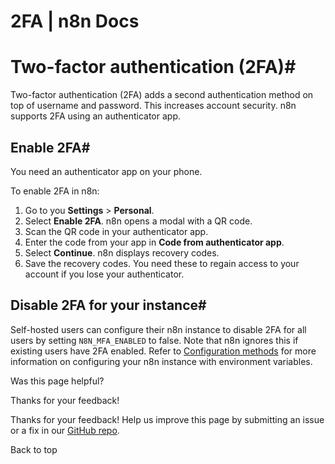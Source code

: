 # 2FA | n8n Docs

[ ](https://github.com/n8n-io/n8n-docs/edit/main/docs/user-management/two-factor-auth.md "Edit this page")

# Two-factor authentication (2FA)#

Two-factor authentication (2FA) adds a second authentication method on top of username and password. This increases account security. n8n supports 2FA using an authenticator app.

## Enable 2FA#

You need an authenticator app on your phone.

To enable 2FA in n8n:

  1. Go to you **Settings** > **Personal**.
  2. Select **Enable 2FA**. n8n opens a modal with a QR code.
  3. Scan the QR code in your authenticator app.
  4. Enter the code from your app in **Code from authenticator app**.
  5. Select **Continue**. n8n displays recovery codes.
  6. Save the recovery codes. You need these to regain access to your account if you lose your authenticator.

## Disable 2FA for your instance#

Self-hosted users can configure their n8n instance to disable 2FA for all users by setting `N8N_MFA_ENABLED` to false. Note that n8n ignores this if existing users have 2FA enabled. Refer to [Configuration methods](../../hosting/configuration/configuration-methods/) for more information on configuring your n8n instance with environment variables.

Was this page helpful? 

Thanks for your feedback! 

Thanks for your feedback! Help us improve this page by submitting an issue or a fix in our [GitHub repo](https://github.com/n8n-io/n8n-docs). 

Back to top